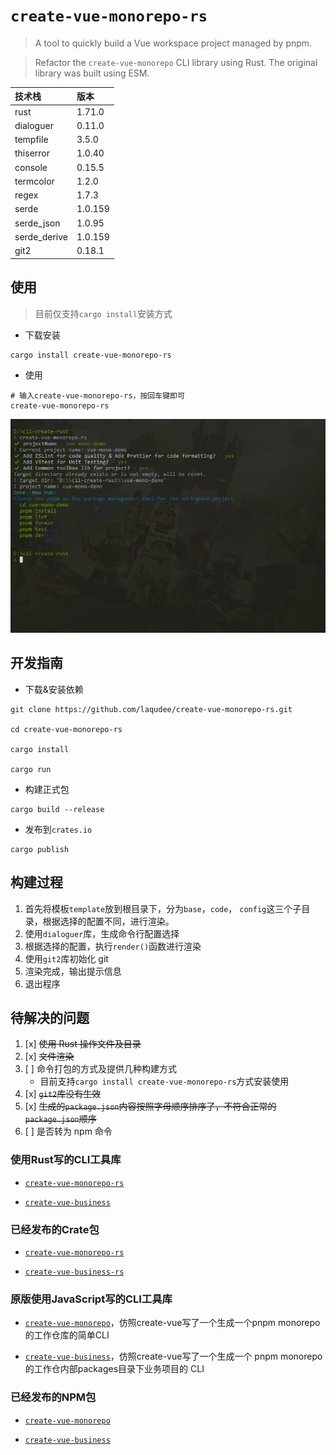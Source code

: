 # `create-vue-monorepo-rs`

> A tool to quickly build a Vue workspace project managed by pnpm.

> Refactor the `create-vue-monorepo` CLI library using Rust. The original library was built using ESM.

| 技术栈       | 版本    |
| :----------- | :------ |
| rust         | 1.71.0  |
| dialoguer    | 0.11.0  |
| tempfile     | 3.5.0   |
| thiserror    | 1.0.40  |
| console      | 0.15.5  |
| termcolor    | 1.2.0   |
| regex        | 1.7.3   |
| serde        | 1.0.159 |
| serde_json   | 1.0.95  |
| serde_derive | 1.0.159 |
| git2         | 0.18.1  |

## 使用

> 目前仅支持`cargo install`安装方式

- 下载安装

```shell
cargo install create-vue-monorepo-rs
```

- 使用

```shell
# 输入create-vue-monorepo-rs，按回车键即可
create-vue-monorepo-rs
```

![演示](./media/it_work.png)

## 开发指南

- 下载&安装依赖

```shell
git clone https://github.com/laqudee/create-vue-monorepo-rs.git

cd create-vue-monorepo-rs

cargo install

cargo run
```

- 构建正式包

```shell
cargo build --release
```

- 发布到`crates.io`

```shell
cargo publish
```

## 构建过程

1. 首先将模板`template`放到根目录下，分为`base`，`code`， `config`这三个子目录，根据选择的配置不同，进行渲染。
2. 使用`dialoguer`库，生成命令行配置选择
3. 根据选择的配置，执行`render()`函数进行渲染
4. 使用`git2`库初始化 git
5. 渲染完成，输出提示信息
6. 退出程序

## 待解决的问题

1. [x] ~~使用 Rust 操作文件及目录~~
2. [x] ~~文件渲染~~
3. [ ] 命令打包的方式及提供几种构建方式
   - 目前支持`cargo install create-vue-monorepo-rs`方式安装使用
4. [x] ~~`git2`库没有生效~~
5. [x] ~~生成的`package.json`内容按照字母顺序排序了，不符合正常的`package.json`顺序~~
6. [ ] 是否转为 npm 命令

### 使用Rust写的CLI工具库

- [`create-vue-monorepo-rs`](https://github.com/laqudee/create-vue-monorepo-rs)

- [`create-vue-business`](https://github.com/laqudee/create-vue-business-rs)

### 已经发布的Crate包

- [`create-vue-monorepo-rs`](https://crates.io/crates/create-vue-monorepo-rs)

- [`create-vue-business-rs`](https://crates.io/crates/create-vue-business-rs)

### 原版使用JavaScript写的CLI工具库

- [`create-vue-monorepo`](https://github.com/laqudee/create-vue-monorepo)，仿照create-vue写了一个生成一个pnpm monorepo 的工作仓库的简单CLI

- [`create-vue-business`](https://github.com/laqudee/create-vue-business)，仿照create-vue写了一个生成一个 pnpm monorepo 的工作仓内部packages目录下业务项目的 CLI


### 已经发布的NPM包

- [`create-vue-monorepo`](https://www.npmjs.com/package/create-vue-monorepo)

- [`create-vue-business`](https://www.npmjs.com/package/create-vue-business)
